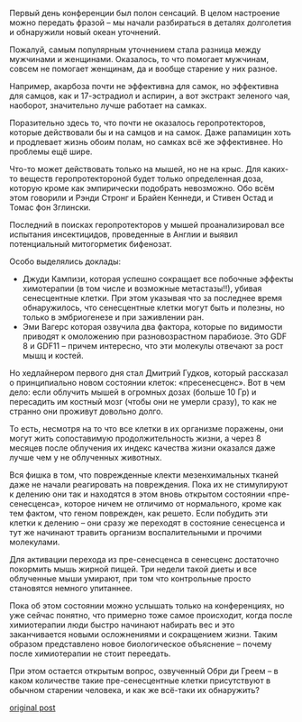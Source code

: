 Первый день конференции был полон сенсаций. В целом настроение можно передать фразой – мы начали разбираться в деталях долголетия и обнаружили новый океан уточнений.

Пожалуй, самым популярным уточнением стала разница между мужчинами и женщинами. Оказалось, то что помогает мужчинам, совсем не помогает женщинам, да и вообще старение у них разное.

Например, акарбоза почти не эффективна для самок, но эффективна для самцов, как и 17-эстрадиол и аспирин, а вот экстракт зеленого чая, наоборот, значительно лучше работает на самках.

Поразительно здесь то, что почти не оказалось геропротекторов, которые действовали бы и на самцов и на самок. Даже рапамицин хоть и продлевает жизнь обоим полам, но самках всё же эффективнее. Но проблемы ещё шире.

Что-то может действовать только на мышей, но не на крыс. Для каких-то веществ геропротектороной будет только определенная доза, которую кроме как эмпирически подобрать невозможно. Обо всём этом говорили и Рэнди Стронг и Брайен Кеннеди, и Стивен Остад и Томас фон Зглински.

Последний в поисках геропротекторов у мышей проанализировал все испытания инсектицидов, проведенные в Англии и выявил потенциальный митогорметик бифенозат.

Особо выделялись доклады:
* Джуди Кампизи, которая успешно сокращает все побочные эффекты химотерапии (в том числе и возможные метастазы!!), убивая сенесцентные клетки. При этом указывая что за последнее время обнаружилось, что сенесцентные клетки могут быть и полезны, но только в эмбриогенезе и при заживлении ран.
* Эми Вагерс которая озвучила два фактора, которые по видимости приводят к омоложению при разновозрастном парабиозе. Это GDF 8 и GDF11 – причем интересно, что эти молекулы отвечают за рост мышц и костей.

Но хедлайнером первого дня стал Дмитрий Гудков, который рассказал о принципиально новом состоянии клеток: «пресенесценс». Вот в чем дело: если облучить мышей в огромных дозах (больше 10 Гр) и пересадить им костный мозг (чтобы они не умерли сразу), то как не странно они проживут довольно долго.

То есть, несмотря на то что все клетки в их организме поражены, они могут жить сопоставимую продолжительность жизни, а через 8 месяцев после облучения их индекс качества жизни оказался даже лучше чем у не облученных животных.

Вся фишка в том, что поврежденные клекти мезенхимальных тканей даже не начали реагировать на повреждения. Пока их не стимулируют к делению они так и находятся в этом вновь открытом состоянии «пре-сенесценса», которое ничем не отличимо от нормального, кроме как тем фактом, что геном поврежден, как решето. Если побудить эти клетки к делению – они сразу же переходят в состояние сенесценса и тут же начинают травить организм воспалительными и прочими молекулами.

Для активации перехода из пре-сенесценса в сенесценс достаточно покормить мышь жирной пищей. Три недели такой диеты и все облученные мыши умирают, при том что контрольные просто становятся немного упитаннее.

Пока об этом состоянии можно услышать только на конференциях, но уже сейчас понятно, что примерно тоже самое происходит, когда после химиотерапии люди быстро начинают набирать вес и это заканчивается новыми осложнениями и сокращением жизни. Таким образом представлено новое биологическое объяснение – почему после химиотерапии не стоит переедать.

При этом остается открытым вопрос, озвученный Обри ди Греем – в каком количестве такие пре-сенесцентные клетки присутствуют в обычном старении человека, и как же всё-таки их обнаружить?

[original post](https://www.facebook.com/MikhailBatin/posts/1435367609816472)
